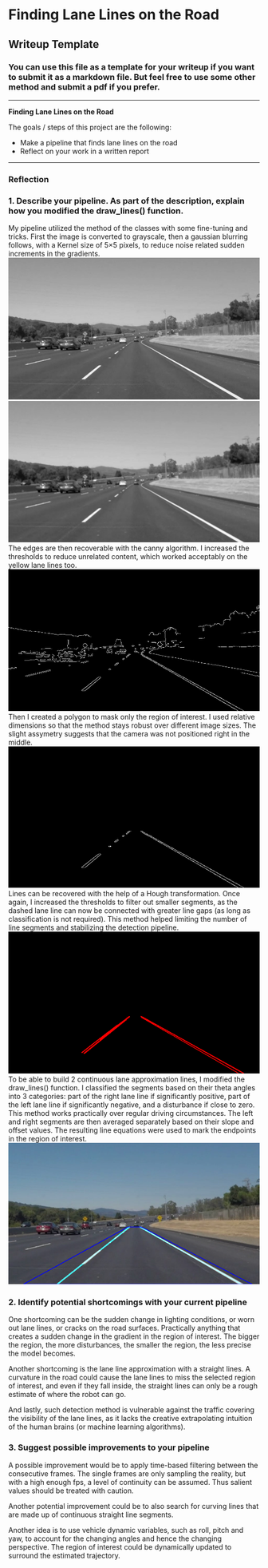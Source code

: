 # **Finding Lane Lines on the Road** 

## Writeup Template

### You can use this file as a template for your writeup if you want to submit it as a markdown file. But feel free to use some other method and submit a pdf if you prefer.

---

**Finding Lane Lines on the Road**

The goals / steps of this project are the following:
* Make a pipeline that finds lane lines on the road
* Reflect on your work in a written report


[//]: # (Image References)

[image1]: ./test_images_output/solidWhiteCurve.jpg_01_gray.png "Grayscale"
[image2]: ./test_images_output/solidWhiteCurve.jpg_02_blurred.png "Blurred"
[image3]: ./test_images_output/solidWhiteCurve.jpg_03_edges.png "Edges"
[image4]: ./test_images_output/solidWhiteCurve.jpg_04_masked_edges.png "Region of interest"
[image5]: ./test_images_output/solidWhiteCurve.jpg_05_lines.png "Lines"
[image6]: ./test_images_output/solidWhiteCurve.jpg_06_lanelines.png "Lane line segments"
[image7]: ./test_images_output/solidWhiteCurve.jpg_lanelines.png "Lane lines (continuous)"

---

### Reflection

### 1. Describe your pipeline. As part of the description, explain how you modified the draw_lines() function.

My pipeline utilized the method of the classes with some fine-tuning and tricks. First the image is converted to grayscale, then a gaussian blurring follows, with a Kernel size of 5×5 pixels, to reduce noise related sudden increments in the gradients.
![alt text][image1]
![alt text][image2]
The edges are then recoverable with the canny algorithm. I increased the thresholds to reduce unrelated content, which worked acceptably on the yellow lane lines too.
![alt text][image3]
Then I created a polygon to mask only the region of interest. I used relative dimensions so that the method stays robust over different image sizes. The slight assymetry suggests that the camera was not positioned right in the middle.
![alt text][image4]
Lines can be recovered with the help of a Hough transformation. Once again, I increased the thresholds to filter out smaller segments, as the dashed lane line can now be connected with greater line gaps (as long as classification is not required). This method helped limiting the number of line segments and stabilizing the detection pipeline.
![alt text][image5]
To be able to build 2 continuous lane approximation lines, I modified the draw_lines() function. I classified the segments based on their theta angles into 3 categories: part of the right lane line if significantly positive, part of the left lane line if significantly negative, and a disturbance if close to zero. This method works practically over regular driving circumstances. The left and right segments are then averaged separately based on their slope and offset values. The resulting line equations were used to mark the endpoints in the region of interest.
![alt text][image7]

### 2. Identify potential shortcomings with your current pipeline

One shortcoming can be the sudden change in lighting conditions, or worn out lane lines, or cracks on the road surfaces. Practically anything that creates a sudden change in the gradient in the region of interest. The bigger the region, the more disturbances, the smaller the region, the less precise the model becomes.

Another shortcoming is the lane line approximation with a straight lines. A curvature in the road could cause the lane lines to miss the selected region of interest, and even if they fall inside, the straight lines can only be a rough estimate of where the robot can go.

And lastly, such detection method is vulnerable against the traffic covering the visibility of the lane lines, as it lacks the creative extrapolating intuition of the human brains (or machine learning algorithms).

### 3. Suggest possible improvements to your pipeline

A possible improvement would be to apply time-based filtering between the consecutive frames. The single frames are only sampling the reality, but with a high enough fps, a level of continuity can be assumed. Thus salient values should be treated with caution.

Another potential improvement could be to also search for curving lines that are made up of continuous straight line segments.

Another idea is to use vehicle dynamic variables, such as roll, pitch and yaw, to account for the changing angles and hence the changing perspective. The region of interest could be dynamically updated to surround the estimated trajectory.
